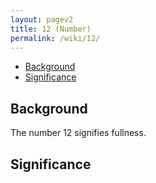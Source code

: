 ```yaml
---
layout: pagev2
title: 12 (Number)
permalink: /wiki/12/
---
```

- [Background](#background)
- [Significance](#significance)

## Background

The number 12 signifies fullness.

## Significance
